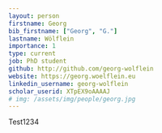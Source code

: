 ```yaml
---
layout: person
firstname: Georg
bib_firstname: ["Georg", "G."]
lastname: Wölflein
importance: 1
type: current
job: PhD student
github: http://github.com/georg-wolflein
website: https://georg.woelflein.eu
linkedin_username: georg-wolflein
scholar_userid: XTpEX9oAAAAJ
# img: /assets/img/people/georg.jpg
---
```


Test1234
